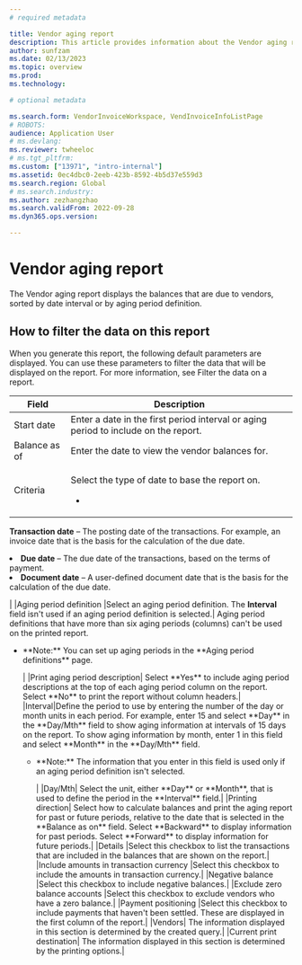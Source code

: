 ```yaml
---
# required metadata

title: Vendor aging report
description: This article provides information about the Vendor aging report available in Microsoft Dynamics 365 Finance.
author: sunfzam
ms.date: 02/13/2023
ms.topic: overview
ms.prod: 
ms.technology: 

# optional metadata

ms.search.form: VendorInvoiceWorkspace, VendInvoiceInfoListPage
# ROBOTS: 
audience: Application User
# ms.devlang: 
ms.reviewer: twheeloc
# ms.tgt_pltfrm: 
ms.custom: ["13971", "intro-internal"]
ms.assetid: 0ec4dbc0-2eeb-423b-8592-4b5d37e559d3
ms.search.region: Global
# ms.search.industry: 
ms.author: zezhangzhao
ms.search.validFrom: 2022-09-28
ms.dyn365.ops.version: 

---
```


# Vendor aging report

The Vendor aging report displays the balances that are due to vendors, sorted by date interval or by aging period definition.

## How to filter the data on this report
When you generate this report, the following default parameters are displayed. You can use these parameters to filter the data that will be displayed on the report. 
For more information, see Filter the data on a report.

| Field | Description |
|---------|-----------------------| 
|Start date	|Enter a date in the first period interval or aging period to include on the report.|
|Balance as of|	Enter the date to view the vendor balances for.|
|Criteria	| <p>Select the type of date to base the report on.</p><ul><li>
**Transaction date** – The posting date of the transactions. For example, an invoice date that is the basis for the calculation of the due date.</li><li>
**Due date** – The due date of the transactions, based on the terms of payment.</li><li>
**Document date** – A user-defined document date that is the basis for the calculation of the due date.</li></ul><p>|
|Aging period definition	|Select an aging period definition. The **Interval** field isn't used if an aging period definition is selected.|
Aging period definitions that have more than six aging periods (columns) can't be used on the printed report.
<ul><li><p>**Note:** You can set up aging periods in the **Aging period definitions** page.<p>|
|Print aging period description|	Select **Yes** to include aging period descriptions at the top of each aging period column on the report. Select **No** to print the report without column headers.|
|Interval|Define the period to use by entering the number of the day or month units in each period. For example, enter 15 and select **Day** in the **Day/Mth** field to show aging information at intervals of 15 days on the report. To show aging information by month, enter 1 in this field and select **Month** in the **Day/Mth** field.<ul><li><p>**Note:** The information that you enter in this field is used only if an aging period definition isn't selected.<p>|
|Day/Mth|	Select the unit, either **Day** or **Month**, that is used to define the period in the **Interval** field.|
|Printing direction|	Select how to calculate balances and print the aging report for past or future periods, relative to the date that is selected in the **Balance as on** field. Select **Backward** to display information for past periods. Select **Forward** to display information for future periods.|
|Details	|Select this checkbox to list the transactions that are included in the balances that are shown on the report.|
|Include amounts in transaction currency	|Select this checkbox to include the amounts in transaction currency.|
|Negative balance	|Select this checkbox to include negative balances.|
|Exclude zero balance accounts	|Select this checkbox to exclude vendors who have a zero balance.|
|Payment positioning	|Select this checkbox to include payments that haven't been settled. These are displayed in the first column of the report.|
|Vendors|	The information displayed in this section is determined by the created query.|
|Current print destination|	The information displayed in this section is determined by the printing options.| 


